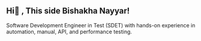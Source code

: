 ## Hi👋 , This side Bishakha Nayyar!
Software Development Engineer in Test (SDET) with hands-on experience in automation, manual, API, and performance testing.

<!--
**Bishakha23/Bishakha23** is a ✨ BUG REPORTING | TEST PLANNING | POM | ✨ repository because its `README.md` (this file) appears on your GitHub profile.

Here are some ideas to get you started:

- 🔭 **About Me**
* SDET skilled in manual, automation, API, and performance testing
* Proficient in Java, JavaScript, Selenium, Cypress, TestNG, Postman
* Experienced with CI/CD tools like Jenkins and GitHub 
* Strong in writing test cases, bug reports, and automation scripts
* Passionate about building reliable and scalable QA solutions


- 🌱 I’m currently learning ...
- 👯 I’m looking to collaborate on ...
- 🤔 I’m looking for help with ...
- 💬 Ask me about ...
- 📫 How to reach me: ...
- 😄 Pronouns: ...
- ⚡ Fun fact: ...
-->
